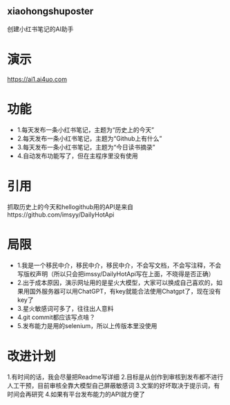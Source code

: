 ## xiaohongshuposter
创建小红书笔记的AI助手

# 演示
https://ai1.ai4uo.com

# 功能
- 1.每天发布一条小红书笔记，主题为“历史上的今天”
- 2.每天发布一条小红书笔记，主题为“Github上有什么”
- 3.每天发布一条小红书笔记，主题为“今日读书摘录”
- 4.自动发布功能写了，但在主程序里没有使用

# 引用
抓取历史上的今天和hellogithub用的API是来自https://github.com/imsyy/DailyHotApi

# 局限
- 1.我是一个移民中介，移民中介，移民中介，不会写文档，不会写注释，不会写版权声明（所以只会把imssy/DailyHotApi写在上面，不晓得是否正确） 
- 2.出于成本原因，演示网址用的是星火大模型，大家可以换成自己喜欢的，如果用国外服务器可以用ChatGPT，有key就能合法使用Chatgpt了，现在没有key了 
- 3.星火敏感词可多了，往往出人意料
- 4.git commit都应该写点啥？
- 5.发布能力是用的selenium，所以上传版本里没使用

# 改进计划
1.有时间的话，我会尽量把Readme写详细 
2.目标是从创作到审核到发布都不进行人工干预，目前审核全靠大模型自己屏蔽敏感词 
3.文案的好坏取决于提示词，有时间会再研究
4.如果有平台发布能力的API就方便了
